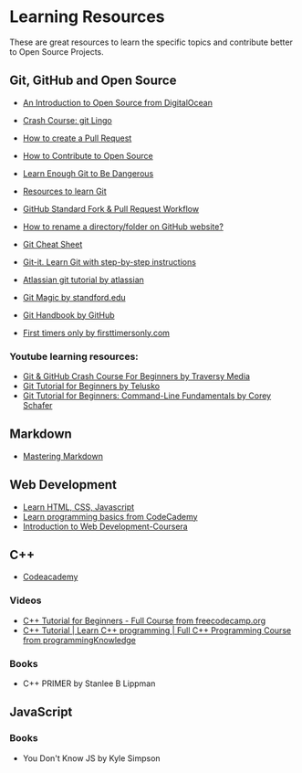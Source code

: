 # Learning Resources

These are great resources to learn the specific topics and contribute better to Open Source Projects.

## Git, GitHub and Open Source

* [An Introduction to Open Source from DigitalOcean](https://www.digitalocean.com/community/tutorial_series/an-introduction-to-open-source)
* [Crash Course: git Lingo](https://dev.to/tvanblargan/crash-course-git-lingo-1enj)
* [How to create a Pull Request](https://www.digitalocean.com/community/tutorials/how-to-create-a-pull-request-on-github)
* [How to Contribute to Open Source](https://opensource.guide/how-to-contribute/)
* [Learn Enough Git to Be Dangerous](https://www.learnenough.com/git-tutorial/getting_started)

* [Resources to learn Git](https://try.github.io/)
* [GitHub Standard Fork & Pull Request Workflow](https://gist.github.com/Chaser324/ce0505fbed06b947d962)
* [How to rename a directory/folder on GitHub website?](https://stackoverflow.com/questions/31861651/how-to-rename-a-directory-folder-on-github-website)
* [Git Cheat Sheet](https://www.git-tower.com/blog/git-cheat-sheet/)
* [Git-it. Learn Git with step-by-step instructions](http://jlord.us/git-it/index.html)
* [Atlassian git tutorial by atlassian](https://www.atlassian.com/git/tutorials)
* [Git Magic by standford.edu](http://www-cs-students.stanford.edu/~blynn/gitmagic/)
* [Git Handbook by GitHub](https://guides.github.com/introduction/git-handbook/)
* [First timers only by firsttimersonly.com](https://www.firsttimersonly.com/)

### Youtube learning resources:

* [Git & GitHub Crash Course For Beginners by Traversy Media](https://www.youtube.com/watch?v=SWYqp7iY_Tc)
* [Git Tutorial for Beginners by Telusko](https://www.youtube.com/watch?v=WbwIoQYP6no)
* [Git Tutorial for Beginners: Command-Line Fundamentals by  Corey Schafer](https://www.youtube.com/watch?v=HVsySz-h9r4)

## Markdown

* [Mastering Markdown](https://guides.github.com/features/mastering-markdown/)

## Web Development

* [Learn HTML, CSS, Javascript](https://www.freecodecamp.org)
* [Learn programming basics from CodeCademy](https://www.codecademy.com)
* [Introduction to Web Development-Coursera](https://www.coursera.org/learn/web-development)

## C++

* [Codeacademy](https://www.codecademy.com/learn/learn-c-plus-plus?utm_source=xinquji)

### Videos

* [C++ Tutorial for Beginners - Full Course from freecodecamp.org](https://www.youtube.com/watch?v=vLnPwxZdW4Y)
* [C++ Tutorial | Learn C++ programming | Full C++ Programming Course from programmingKnowledge](https://www.youtube.com/watch?v=MhYECGUzdA4)

### Books

* C++ PRIMER by Stanlee B Lippman

## JavaScript

### Books

* You Don't Know JS by Kyle Simpson

